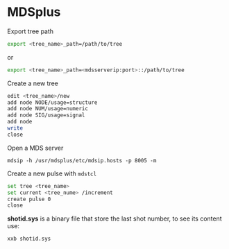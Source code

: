 # MDSplus

Export tree path

``` bash
export <tree_name>_path=/path/to/tree
```

or

``` bash
export <tree_name>_path=<mdsserverip:port>::/path/to/tree
```

Create a new tree

``` bash
edit <tree_name>/new
add node NODE/usage=structure
add node NUM/usage=numeric
add node SIG/usage=signal
add node
write
close
```

Open a MDS server

``` mdstcl
mdsip -h /usr/mdsplus/etc/mdsip.hosts -p 8005 -m
```

Create a new pulse with `mdstcl`

``` bash
set tree <tree_name>
set current <tree_nume> /increment
create pulse 0
close
```

**shotid.sys** is a binary file that store the last shot number, to see its content use:

``` bash
xxb shotid.sys
```
